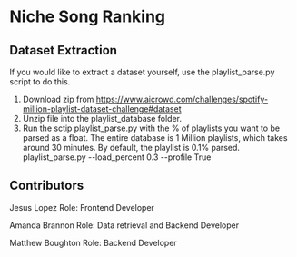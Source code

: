 # Niche Song Ranking

## Dataset Extraction

If you would like to extract a dataset yourself, use the playlist_parse.py script to do this. 
1. Download zip from https://www.aicrowd.com/challenges/spotify-million-playlist-dataset-challenge#dataset 
2. Unzip file into the playlist_database folder.
3. Run the sctip playlist_parse.py with the % of playlists you want to be parsed as a float. The entire database is 1 Million playlists, which takes around 30 minutes. By default, the playlist is 0.1% parsed. 
    playlist_parse.py --load_percent 0.3 --profile True
## Contributors
Jesus Lopez 
Role: Frontend Developer

Amanda Brannon
Role: Data retrieval and Backend Developer

Matthew Boughton
Role: Backend Developer

